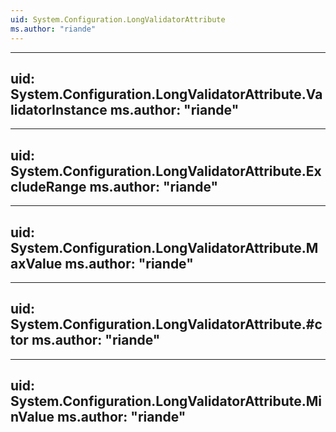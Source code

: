 ```yaml
---
uid: System.Configuration.LongValidatorAttribute
ms.author: "riande"
---
```


---
uid: System.Configuration.LongValidatorAttribute.ValidatorInstance
ms.author: "riande"
---

---
uid: System.Configuration.LongValidatorAttribute.ExcludeRange
ms.author: "riande"
---

---
uid: System.Configuration.LongValidatorAttribute.MaxValue
ms.author: "riande"
---

---
uid: System.Configuration.LongValidatorAttribute.#ctor
ms.author: "riande"
---

---
uid: System.Configuration.LongValidatorAttribute.MinValue
ms.author: "riande"
---
